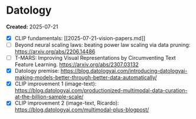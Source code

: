 # Datology

**Created:** 2025-07-21

- [X] CLIP fundamentals: [[2025-07-21-vision-papers.md]]
- [ ] Beyond neural scaling laws: beating power law scaling via data pruning: <https://arxiv.org/abs/2206.14486>
- [ ] T-MARS: Improving Visual Representations by Circumventing Text Feature Learning. <https://arxiv.org/abs/2307.03132>
- [X] Datology premise: <https://blog.datologyai.com/introducing-datologyai-making-models-better-through-better-data-automatically/>
- [X] CLIP improvement 1 (image-text): <https://blog.datologyai.com/productionized-multimodal-data-curation-at-the-billion-sample-scale/>
- [X] CLIP improvement 2 (image-text, Ricardo): <https://blog.datologyai.com/multimodal-plus-blogpost/>
